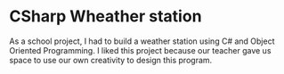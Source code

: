 # CSharp Wheather station
As a school project, I had to build a weather station using C# and Object Oriented Programming. I liked this project because our teacher gave us space to use our own creativity to design this program.
